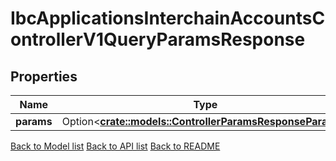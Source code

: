 # IbcApplicationsInterchainAccountsControllerV1QueryParamsResponse

## Properties

Name | Type | Description | Notes
------------ | ------------- | ------------- | -------------
**params** | Option<[**crate::models::ControllerParamsResponseParams**](ControllerParams_response_params.md)> |  | [optional]

[Back to Model list](../README.md#documentation-for-models) [Back to API list](../README.md#documentation-for-api-endpoints) [Back to README](../README.md)


